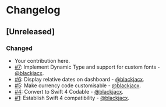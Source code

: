 # Changelog

## [Unreleased]
### Changed
- Your contribution here.
- [#7](https://github.com/blackjacx/starter/pull/7): Implement Dynamic Type and support for custom fonts - [@blackjacx](https://github.com/blackjacx).
- [#6](https://github.com/blackjacx/starter/pull/6): Display relative dates on dashboard - [@blackjacx](https://github.com/blackjacx).
- [#5](https://github.com/blackjacx/starter/pull/5): Make currency code customisable - [@blackjacx](https://github.com/blackjacx).
- [#4](https://github.com/blackjacx/starter/pull/4): Convert to Swift 4 Codable - [@blackjacx](https://github.com/blackjacx).
- [#1](https://github.com/blackjacx/starter/pull/1): Establish Swift 4 compatibility - [@blackjacx](https://github.com/blackjacx).